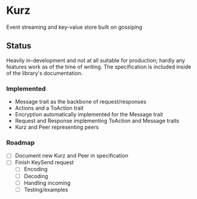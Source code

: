 # Kurz

Event streaming and key-value store built on gossiping

## Status

Heavily in-development and not at all suitable for production; hardly any features work as of the time of writing. The specification is included inside of the library's documentation.

### Implemented

- Message trait as the backbone of request/responses
- Actions and a ToAction trait
- Encryption automatically implemented for the Message trait
- Request and Response implementing ToAction and Message traits
- Kurz and Peer representing peers

### Roadmap

- [ ] Document new Kurz and Peer in specification
- [ ] Finish KeySend request
  - [ ] Encoding
  - [ ] Decoding
  - [ ] Handling incoming
  - [ ] Testing/examples
